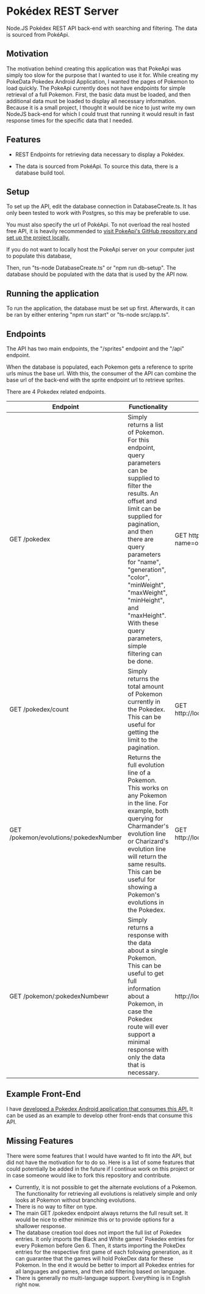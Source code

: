 # Pokédex REST Server
Node.JS Pokédex REST API back-end with searching and filtering.
The data is sourced from PokéApi.

## Motivation
The motivation behind creating this application was that PokeApi was simply too slow for the purpose that I wanted to use it for.
While creating my PokeData Pokedex Android Application, I wanted the pages of Pokemon to load quickly. The PokeApi currently does not have
endpoints for simple retrieval of a full Pokemon. First, the basic data must be loaded, and then additional data must be loaded
to display all necessary information. Because it is a small project, I thought it would be nice to just write my own NodeJS back-end for which I could trust
that running it would result in fast response times for the specific data that I needed.

## Features
* REST Endpoints for retrieving data necessary to display a Pokédex.

* The data is sourced from PokéApi. To source this data, there is a database build tool.

## Setup
To set up the API, edit the database connection in DatabaseCreate.ts. It has only been tested to work with Postgres, so
this may be preferable to use. 

You must also specify the url of PokéApi. To not overload the real hosted free API, it is heavily recommended to 
[visit PokeApi's GitHub repository and set up the project locally.](https://github.com/PokeAPI/pokeapi) 

If you do not want to locally host the PokeApi server on your computer just to populate this database, 

Then, run "ts-node DatabaseCreate.ts" or "npm run db-setup". The database should be populated with the data that is used by the API now.

## Running the application
To run the application, the database must be set up first. Afterwards, it can be ran by either entering "npm run start" or
"ts-node src/app.ts".

## Endpoints
The API has two main endpoints, the "/sprites" endpoint and the "/api" endpoint. 

When the database is populated, each Pokemon
gets a reference to sprite urls minus the base url. With this, the consumer of the API can combine the base url of the back-end
with the sprite endpoint url to retrieve sprites.

There are 4 Pokedex related endpoints.

Endpoint | Functionality | Example
--- | --- | ---
GET /pokedex | Simply returns a list of Pokemon. For this endpoint, query parameters can be supplied to filter the results. An offset and limit can be supplied for pagination, and then there are query parameters for "name", "generation", "color", "minWeight", "maxWeight", "minHeight", and "maxHeight". With these query parameters, simple filtering can be done. | GET http://localhost:8080/api/pokedex?name=oon&generation=3
GET /pokedex/count | Simply returns the total amount of Pokemon currently in the Pokedex. This can be useful for getting the limit to the pagination. | GET http://localhost:8080/api/pokedex/count
GET /pokemon/evolutions/:pokedexNumber | Returns the full evolution line of a Pokemon. This works on any Pokemon in the line. For example, both querying for Charmander's evolution line or Charizard's evolution line will return the same results. This can be useful for showing a Pokemon's evolutions in the Pokedex. | GET http://localhost:8080/pokemon/evolutions/4
GET /pokemon/:pokedexNumbewr | Simply returns a response with the data about a single Pokemon. This can be useful to get full information about a Pokemon, in case the Pokedex route will ever support a minimal response with only the data that is necessary. | http://localhost/8080/api/pokemon/1

## Example Front-End
I have [developed a Pokedex Android application that consumes this API.](https://github.com/sophiebushchak/pokedex-android) It can be used as an example to develop other front-ends that consume this API.

## Missing Features
There were some features that I would have wanted to fit into the API, but did not have the motivation for to do so.
Here is a list of some features that could potentially be added in the future if I continue work on this project or in case someone would like to fork this repository and contribute.
* Currently, it is not possible to get the alternate evolutions of a Pokemon. The functionality for retrieving all evolutions is relatively simple and only looks at Pokemon without branching evolutions.
* There is no way to filter on type.
* The main GET /pokedex endpoint always returns the full result set. It would be nice to either minimize this or to provide options for a shallower response.
* The database creation tool does not import the full list of Pokedex entries. It only imports the Black and White games' Pokedex entries for every Pokemon before Gen 6. Then, it starts importing the PokeDex entries for the respective first game of each following generation, as it can guarantee that the games will hold PokeDex data for these Pokemon. In the end it would be better to import all Pokedex entries for all languages and games, and then add filtering based on language.
* There is generally no multi-language support. Everything is in English right now.
